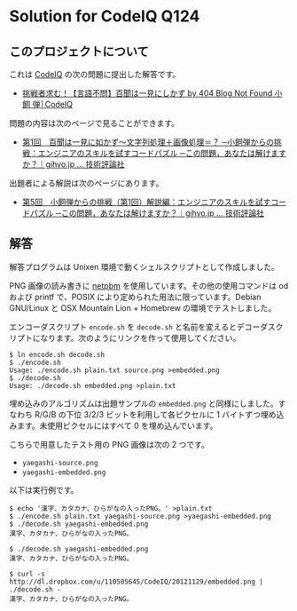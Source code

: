 # Solution for CodeIQ Q124

## このプロジェクトについて

これは [CodeIQ](http://codeiq.jp/) の次の問題に提出した解答です。

* [挑戦者求む！【言語不問】百聞は一見にしかず by 404 Blog Not Found 小飼 弾│CodeIQ](https://codeiq.jp/ace/kogai_dan/q124)

問題の内容は次のページで見ることができます。

* [第1回　百聞は一見に如かず～文字列処理＋画像処理＝？ ─小飼弾からの挑戦：エンジニアのスキルを試すコードパズル ─この問題，あなたは解けますか？｜gihyo.jp … 技術評論社](http://gihyo.jp/dev/serial/01/codeiq/0001)

出題者による解説は次のページにあります。

* [第5回　小飼弾からの挑戦（第1回）解説編：エンジニアのスキルを試すコードパズル ─この問題，あなたは解けますか？｜gihyo.jp … 技術評論社](http://gihyo.jp/dev/serial/01/codeiq/0005)

## 解答

解答プログラムは Unixen 環境で動くシェルスクリプトとして作成しました。

PNG 画像の読み書きに [netpbm](http://netpbm.sf.net) を使用しています。その他の使用コマンドは od および printf で、POSIX により定められた用法に限っています。Debian GNU/Linux と OSX Mountain Lion + Homebrew の環境でテストしました。

エンコーダスクリプト `encode.sh` を `decode.sh` と名前を変えるとデコーダスクリプトになります。次のようにリンクを作って使用してください。

    $ ln encode.sh decode.sh
    $ ./encode.sh
    Usage: ./encode.sh plain.txt source.png >embedded.png
    $ ./decode.sh
    Usage: ./decode.sh embedded.png >plain.txt

埋め込みのアルゴリズムは出題サンプルの `embedded.png` と同様にしました。すなわち R/G/B の下位 3/2/3 ビットを利用して各ピクセルに 1 バイトずつ埋め込みます。未使用ピクセルにはすべて 0 を埋め込んでいます。

こちらで用意したテスト用の PNG 画像は次の 2 つです。

* `yaegashi-source.png`
* `yaegashi-embedded.png`

以下は実行例です。

    $ echo '漢字、カタカナ、ひらがなの入ったPNG。' >plain.txt
    $ ./encode.sh plain.txt yaegashi-source.png >yaegashi-embedded.png
    $ ./decode.sh yaegashi-embedded.png
    漢字、カタカナ、ひらがなの入ったPNG。

    $ ./decode.sh yaegashi-embedded.png
    漢字、カタカナ、ひらがなの入ったPNG。

    $ curl -s http://dl.dropbox.com/u/110505645/CodeIQ/20121129/embedded.png | ./decode.sh -
    漢字、カタカナ、ひらがなの入ったPNG。
